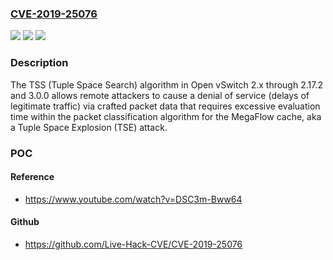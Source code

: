 ### [CVE-2019-25076](https://cve.mitre.org/cgi-bin/cvename.cgi?name=CVE-2019-25076)
![](https://img.shields.io/static/v1?label=Product&message=n%2Fa&color=blue)
![](https://img.shields.io/static/v1?label=Version&message=n%2Fa&color=blue)
![](https://img.shields.io/static/v1?label=Vulnerability&message=n%2Fa&color=brighgreen)

### Description

The TSS (Tuple Space Search) algorithm in Open vSwitch 2.x through 2.17.2 and 3.0.0 allows remote attackers to cause a denial of service (delays of legitimate traffic) via crafted packet data that requires excessive evaluation time within the packet classification algorithm for the MegaFlow cache, aka a Tuple Space Explosion (TSE) attack.

### POC

#### Reference
- https://www.youtube.com/watch?v=DSC3m-Bww64

#### Github
- https://github.com/Live-Hack-CVE/CVE-2019-25076

